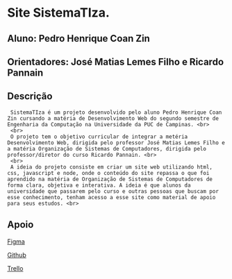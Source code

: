 # **Site SistemaTIza.**
## Aluno: Pedro Henrique Coan Zin
## Orientadores: José Matias Lemes Filho e Ricardo Pannain

## Descrição

     SistemaTIza é um projeto desenvolvido pelo aluno Pedro Henrique Coan Zin cursando a matéria de Desenvolvimento Web do segundo semestre de Engenharia da Computação na Universidade da PUC de Campinas. <br>
     <br>
     O projeto tem o objetivo curricular de integrar a metéria Desenvolvimento Web, dirigida pelo professor José Matias Lemes Filho e a matéria Organização de Sistemas de Computadores, dirigida pelo professor/diretor do curso Ricardo Pannain. <br>
     <br>
     A ideia do projeto consiste em criar um site web utilizando html, css, javascript e node, onde o conteúdo do site repassa o que foi aprendido na matéria de Organização de Sistemas de Computadores de forma clara, objetiva e interativa. A ideia é que alunos da universidade que passarem pelo curso e outras pessoas que buscam por esse conhecimento, tenham acesso a esse site como material de apoio para seus estudos. <br>

## Apoio 

  [Figma](https://www.figma.com/design/oAWsGuzdcZCts3ZSqjN3Ku/Projeto-Integrador?node-id=1-5&m=dev&t=1XEFGNzMoneLCO9k-1)

  [Github](https://github.com/ZinPedro/SistemaTIza)
  
  [Trello](https://trello.com/b/OkUVAAtK/projeto-integrador-desenvolvimentowebpucc2024)
